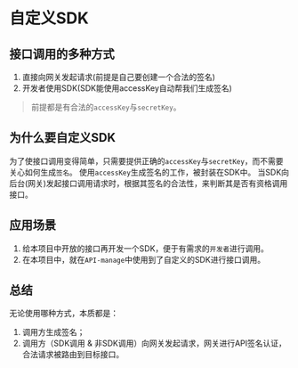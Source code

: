 # 自定义SDK


## 接口调用的多种方式

1. 直接向网关发起请求(前提是自己要创建一个合法的签名)
2. 开发者使用SDK(SDK能使用accessKey自动帮我们生成签名)
> 前提都是有合法的`accessKey`与`secretKey`。


## 为什么要自定义SDK

为了使接口调用变得简单，只需要提供正确的`accessKey`与`secretKey`，而不需要关心如何生成`签名`。 
使用`accessKey`生成签名的工作，被封装在SDK中。
当SDK向后台(网关)发起接口调用请求时，根据其签名的合法性，来判断其是否有资格调用接口。


## 应用场景

1. 给本项目中开放的接口再开发一个SDK，便于有需求的`开发者`进行调用。
2. 在本项目中，就在`API-manage`中使用到了自定义的SDK进行接口调用。


## 总结

无论使用哪种方式，本质都是：
1. 调用方生成签名；
2. 调用方（SDK调用 & 非SDK调用）向网关发起请求，网关进行API签名认证，合法请求被路由到目标接口。 